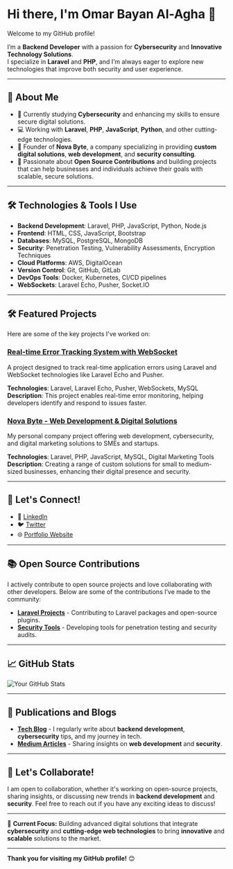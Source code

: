 # Hi there, I'm Omar Bayan Al-Agha 👋

Welcome to my GitHub profile!

I’m a **Backend Developer** with a passion for **Cybersecurity** and **Innovative Technology Solutions**.  
I specialize in **Laravel** and **PHP**, and I’m always eager to explore new technologies that improve both security and user experience.

---

## 🚀 About Me

- 🔐 Currently studying **Cybersecurity** and enhancing my skills to ensure secure digital solutions.
- 💻 Working with **Laravel**, **PHP**, **JavaScript**, **Python**, and other cutting-edge technologies.
- 🎯 Founder of **Nova Byte**, a company specializing in providing **custom digital solutions**, **web development**, and **security consulting**.
- 🌱 Passionate about **Open Source Contributions** and building projects that can help businesses and individuals achieve their goals with scalable, secure solutions.

---

## 🛠️ Technologies & Tools I Use

- **Backend Development**: Laravel, PHP, JavaScript, Python, Node.js
- **Frontend**: HTML, CSS, JavaScript, Bootstrap
- **Databases**: MySQL, PostgreSQL, MongoDB
- **Security**: Penetration Testing, Vulnerability Assessments, Encryption Techniques
- **Cloud Platforms**: AWS, DigitalOcean
- **Version Control**: Git, GitHub, GitLab
- **DevOps Tools**: Docker, Kubernetes, CI/CD pipelines
- **WebSockets**: Laravel Echo, Pusher, Socket.IO

---

## 🛠️ Featured Projects

Here are some of the key projects I've worked on:

### [**Real-time Error Tracking System with WebSocket**](https://github.com/your-username/project-name)
A project designed to track real-time application errors using Laravel and WebSocket technologies like Laravel Echo and Pusher. 

**Technologies**: Laravel, Laravel Echo, Pusher, WebSockets, MySQL  
**Description**: This project enables real-time error monitoring, helping developers identify and respond to issues faster.

### [**Nova Byte - Web Development & Digital Solutions**](https://github.com/your-username/project-name)
My personal company project offering web development, cybersecurity, and digital marketing solutions to SMEs and startups.

**Technologies**: Laravel, PHP, JavaScript, MySQL, Digital Marketing Tools  
**Description**: Creating a range of custom solutions for small to medium-sized businesses, enhancing their digital presence and security.

---

## 📢 Let's Connect!

- 🔗 [LinkedIn](https://www.linkedin.com/in/omar-bayan-al-agha)
- 🐦 [Twitter](https://twitter.com/your-username)
- 🌐 [Portfolio Website](https://your-portfolio.com)

---

## 📚 Open Source Contributions

I actively contribute to open source projects and love collaborating with other developers. Below are some of the contributions I’ve made to the community:

- [**Laravel Projects**](https://github.com/your-username/laravel-projects) - Contributing to Laravel packages and open-source plugins.
- [**Security Tools**](https://github.com/your-username/security-tools) - Developing tools for penetration testing and security audits.

---

## 📈 GitHub Stats

![Your GitHub Stats](https://github-readme-stats.vercel.app/api?username=omaragha-dev&show_icons=true&hide_title=true&count_private=true&hide=prs)

---

## 📑 Publications and Blogs

- [**Tech Blog**](https://your-blog.com) - I regularly write about **backend development**, **cybersecurity** tips, and my journey in tech.
- [**Medium Articles**](https://medium.com/@your-username) - Sharing insights on **web development** and **security**.

---

## 🤝 Let's Collaborate!

I am open to collaboration, whether it's working on open-source projects, sharing insights, or discussing new trends in **backend development** and **security**. Feel free to reach out if you have any exciting ideas to discuss!

---

🔧 **Current Focus:** Building advanced digital solutions that integrate **cybersecurity** and **cutting-edge web technologies** to bring **innovative** and **scalable** solutions to the market.

---

**Thank you for visiting my GitHub profile!** 😊
